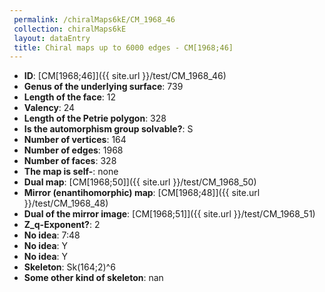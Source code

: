 ```yaml
--- 
 permalink: /chiralMaps6kE/CM_1968_46 
 collection: chiralMaps6kE
 layout: dataEntry
 title: Chiral maps up to 6000 edges - CM[1968;46]
---
```


- **ID**: [CM[1968;46]]({{ site.url }}/test/CM_1968_46)
- **Genus of the underlying surface**: 739
- **Length of the face**: 12
- **Valency**: 24
- **Length of the Petrie polygon**: 328
- **Is the automorphism group solvable?**: S
- **Number of vertices**: 164
- **Number of edges**: 1968
- **Number of faces**: 328
- **The map is self-**: none
- **Dual map**: [CM[1968;50]]({{ site.url }}/test/CM_1968_50)
- **Mirror (enantihomorphic) map**: [CM[1968;48]]({{ site.url }}/test/CM_1968_48)
- **Dual of the mirror image**: [CM[1968;51]]({{ site.url }}/test/CM_1968_51)
- **Z_q-Exponent?**: 2
- **No idea**:  7:48
- **No idea**: Y
- **No idea**: Y
- **Skeleton**: Sk(164;2)^6
- **Some other kind of skeleton**: nan
